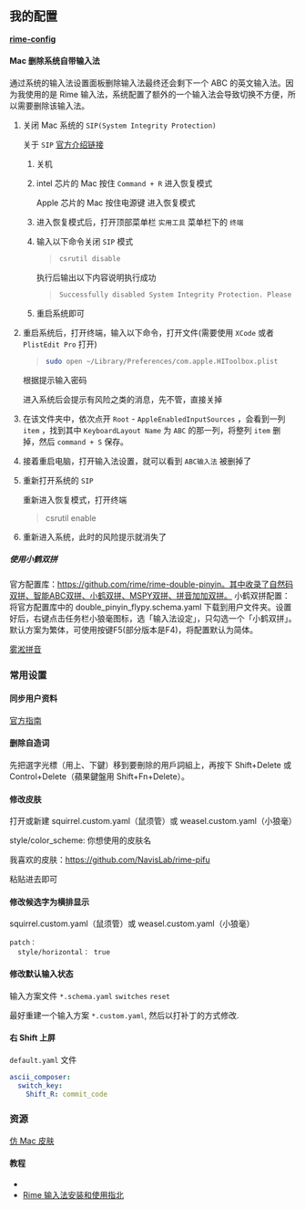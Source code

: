 ## 我的配置

**[rime-config](https://github.com/huyixi/rime-config)**

#### Mac 删除系统自带输入法

通过系统的输入法设置面板删除输入法最终还会剩下一个 ABC 的英文输入法。因为我使用的是 Rime 输入法，系统配置了额外的一个输入法会导致切换不方便，所以需要删除该输入法。

1. 关闭 Mac 系统的 `SIP(System Integrity Protection)` 

   关于 `SIP` [官方介绍链接](https://developer.apple.com/documentation/security/disabling_and_enabling_system_integrity_protection)

   1. 关机

   2. intel 芯片的 Mac 按住 `Command + R` 进入恢复模式

      Apple 芯片的 Mac 按住电源键 进入恢复模式

   3. 进入恢复模式后，打开顶部菜单栏  `实用工具`  菜单栏下的  `终端`

   4. 输入以下命令关闭 `SIP` 模式

      >```bash
      >csrutil disable
      >```

      执行后输出以下内容说明执行成功

      >```bash
      >Successfully disabled System Integrity Protection. Please restart the machine for the changes to take effect.
      >```

   5. 重启系统即可

2. 重启系统后，打开终端，输入以下命令，打开文件(需要使用 `XCode` 或者 `PlistEdit Pro` 打开)

   >```bash
   >sudo open ~/Library/Preferences/com.apple.HIToolbox.plist
   >```

   根据提示输入密码

   进入系统后会提示有风险之类的消息，先不管，直接关掉

3. 在该文件夹中，依次点开 `Root` - `AppleEnabledInputSources` ，会看到一列 `item` ，找到其中 `KeyboardLayout Name` 为 `ABC` 的那一列，将整列 `item` 删掉，然后 `command + S` 保存。

4. 接着重启电脑，打开输入法设置，就可以看到 `ABC输入法` 被删掉了

5. 重新打开系统的 `SIP`

   重新进入恢复模式，打开终端

   >csrutil enable

6. 重新进入系统，此时的风险提示就消失了

##### 使用小鹤双拼

官方配置库：https://github.com/rime/rime-double-pinyin。其中收录了自然码双拼、智能ABC双拼、小鹤双拼、MSPY双拼、拼音加加双拼。
小鹤双拼配置：将官方配置库中的 double_pinyin_flypy.schema.yaml 下载到用户文件夹。设置好后，右键点击任务栏小狼毫图标，选「输入法设定」，只勾选一个「小鹤双拼」。默认方案为繁体，可使用按键F5(部分版本是F4)，将配置默认为简体。



[雾淞拼音](https://dvel.me/posts/rime-ice/#%e5%9f%ba%e6%9c%ac%e5%a5%97%e8%b7%af)

### 常用设置

#### 同步用户资料

[官方指南](https://github.com/rime/home/wiki/UserGuide#%E5%90%8C%E6%AD%A5%E7%94%A8%E6%88%B6%E8%B3%87%E6%96%99)

#### 删除自造词

先把選字光標（用上、下鍵）移到要刪除的用戶詞組上，再按下 Shift+Delete 或 Control+Delete（蘋果鍵盤用 Shift+Fn+Delete）。

#### 修改皮肤

打开或新建 squirrel.custom.yaml（鼠须管）或 weasel.custom.yaml（小狼毫）

style/color_scheme: 你想使用的皮肤名

我喜欢的皮肤：https://github.com/NavisLab/rime-pifu

粘贴进去即可

#### 修改候选字为横排显示

squirrel.custom.yaml（鼠须管）或 weasel.custom.yaml（小狼毫）

```
patch：
  style/horizontal： true
```

#### 修改默认输入状态

输入方案文件 `*.schema.yaml`  `switches` `reset`

最好重建一个输入方案 `*.custom.yaml`, 然后以打补丁的方式修改.

#### 右 Shift 上屏

`default.yaml` 文件

```yaml
ascii_composer:
  switch_key:
    Shift_R: commit_code
```

### 资源

[仿 Mac 皮肤](https://github.com/NavisLab/rime-pifu)

#### 教程

- 
- [Rime 输入法安装和使用指北](https://blog.mikelyou.com/2020/07/31/rime-input/#:~:text=2.1%20%E5%80%99%E9%80%89%E8%AF%8D%E6%95%B0%E9%87%8F,%E6%95%B0%E5%AD%971~9%E5%92%8C0%E3%80%82)